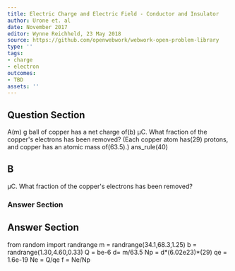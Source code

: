 ```yaml
---
title: Electric Charge and Electric Field - Conductor and Insulator
author: Urone et. al
date: November 2017
editor: Wynne Reichheld, 23 May 2018
source: https://github.com/openwebwork/webwork-open-problem-library
type: ''
tags:
- charge
- electron
outcomes:
- TBD
assets: ''
---
```


## Question Section 

A(m) g ball of copper has a net charge of(b) µC. What fraction of the copper's electrons has been removed?
(Each copper atom has(29) protons, and copper has an atomic mass of(63.5).)
ans_rule(40)
## B
µC. What fraction of the copper's electrons has been removed?
### Answer Section


## Answer Section

from random import randrange
m = randrange(34.1,68.3,1.25)
b = randrange(1.30,4.60,0.33)
Q = be-6
d= m/63.5
Np = d*(6.02e23)*(29)
qe = 1.6e-19
Ne = Q/qe
f = Ne/Np